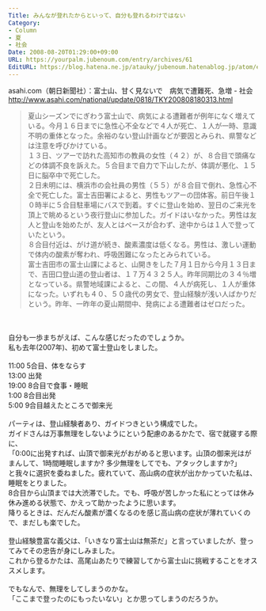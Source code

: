 ```yaml
---
Title: みんなが登れたからといって、自分も登れるわけではない
Category:
- Column
- 夏
- 社会
Date: 2008-08-20T01:29:00+09:00
URL: https://yourpalm.jubenoum.com/entry/archives/61
EditURL: https://blog.hatena.ne.jp/atauky/jubenoum.hatenablog.jp/atom/entry/6653458415120883919
---
```


asahi.com（朝日新聞社）：富士山、甘く見ないで　病気で遭難死、急増 - 社会<br />http://www.asahi.com/national/update/0818/TKY200808180313.html<br /><blockquote cite="http://www.asahi.com/national/update/0818/TKY200808180313.html" title="asahi.com（朝日新聞社）：富士山、甘く見ないで　病気で遭難死、急増 - 社会"><p>夏山シーズンでにぎわう富士山で、病気による遭難者が例年になく増えている。今月１６日までに急性心不全などで４人が死亡、１人が一時、意識不明の重体となった。余裕のない登山計画などが要因とみられ、県警などは注意を呼びかけている。<br />１３日、ツアーで訪れた高知市の教員の女性（４２）が、８合目で頭痛などの体調不良を訴えた。５合目まで自力で下山したが、体調が悪化、１５日に脳卒中で死亡した。<br />２日未明には、横浜市の会社員の男性（５５）が８合目で倒れ、急性心不全で死亡した。富士吉田署によると、男性もツアーの団体客。前日午後１０時半に５合目駐車場にバスで到着。すぐに登山を始め、翌日のご来光を頂上で眺めるという夜行登山に参加した。ガイドはいなかった。男性は友人と登山を始めたが、友人とはペースが合わず、途中からは１人で登っていたという。<br />８合目付近は、がけ道が続き、酸素濃度は低くなる。男性は、激しい運動で体内の酸素が奪われ、呼吸困難になったとみられている。<br />富士吉田市の富士山課によると、山開きをした７月１日から今月１３日まで、吉田口登山道の登山者は、１７万４３２５人。昨年同期比の３４％増となっている。県警地域課によると、この間、４人が病死し、１人が重体になった。いずれも４０、５０歳代の男女で、登山経験が浅い人ばかりだという。昨年、一昨年の夏山期間中、発病による遭難者はゼロだった。 </p></blockquote><br /><br />自分も一歩まちがえば、こんな感じだったのでしょうか。<br />私も去年(2007年)、初めて富士登山をしました。<br /><br />11:00 5合目、体をならす<br />13:00 出発<br />19:00 8合目で食事・睡眠<br /> 1:00 8合目出発<br /> 5:00 9合目越えたところで御来光<br /><br />パーティは、登山経験者あり、ガイドつきという構成でした。<br />ガイドさんは万事無理をしないようにという配慮のあるかたで、宿で就寝する際に、<br />「0:00に出発すれば、山頂で御来光がおがめると思います。山頂の御来光はがまんして、1時間睡眠しますか? 多少無理をしてでも、アタックしますか?」<br />と我々に選択を委ねました。疲れていて、高山病の症状が出かかっていた私は、睡眠をとりました。<br />8合目から山頂までは大渋滞でした。でも、呼吸が苦しかった私にとっては休み休み進める状態で、かえって助かったように思います。<br />降りるときは、だんだん酸素が濃くなるのを感じ高山病の症状が薄れていくので、まだしも楽でした。<br /><br />登山経験豊富な義父は、「いきなり富士山は無茶だ」と言っていましたが、登ってみてその忠告が身にしみました。<br />これから登るかたは、高尾山あたりで練習してから富士山に挑戦することをオススメします。<br /><br />でもなんで、無理をしてしまうのかな。<br />「ここまで登ったのにもったいない」とか思ってしまうのだろうか。
